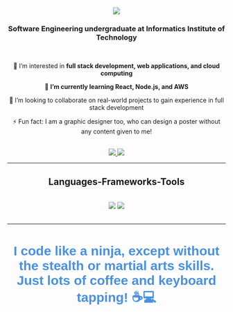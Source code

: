 <h1 align="center">
    <img src="https://readme-typing-svg.herokuapp.com/?font=Righteous&size=35&center=true&vCenter=true&width=500&height=70&duration=5000&lines=Hi+There!+👋;+I'm+Srishankar+Sumatharan!;" />
</h1>

<h3 align="center">Software Engineering undergraduate at Informatics Institute of Technology</h3>

<br/>

<div align="center">
 
 🔭 I’m interested in **full stack development, web applications, and cloud computing**
 
 🌱 **I’m currently learning React, Node.js, and AWS**

 💞️ I’m looking to collaborate on real-world projects to gain experience in full stack development

 ⚡ Fun fact: I am a graphic designer too, who can design a poster without any content given to me!

 </div>
 <br>

<div align="center">
    <a href="mailto:sumatharans@gmail.com">
        <img src="https://img.shields.io/badge/Gmail-333333?style=for-the-badge&logo=gmail&logoColor=red" />
    </a>
    <a href="https://www.linkedin.com/in/srishankar-sumatharan/" target="_blank">
        <img src="https://img.shields.io/badge/LinkedIn-0077B5?style=for-the-badge&logo=linkedin&logoColor=white" target="_blank" />
    </a>
</div>

 <hr/>
 
<h2 align="center">Languages-Frameworks-Tools</h2>
<br/>
<div align="center">
    <img src="https://skillicons.dev/icons?i=react,mui,html,css,vscode,github,figma,tailwind,git" />
    <img src="https://skillicons.dev/icons?i=nodejs,python,javascript,typescript,firebase,java,mysqlk" /><br>
</div>

<br/>

<hr/>

<br/>

<div align="center">
    <p><span style="font-family: Righteous, sans-serif; font-size: 30px; font-weight: bold; color: #4a90e2;">I code like a ninja, except without the stealth or martial arts skills. Just lots of coffee and keyboard tapping! ☕️💻</span></p>
</div>


<br/>
